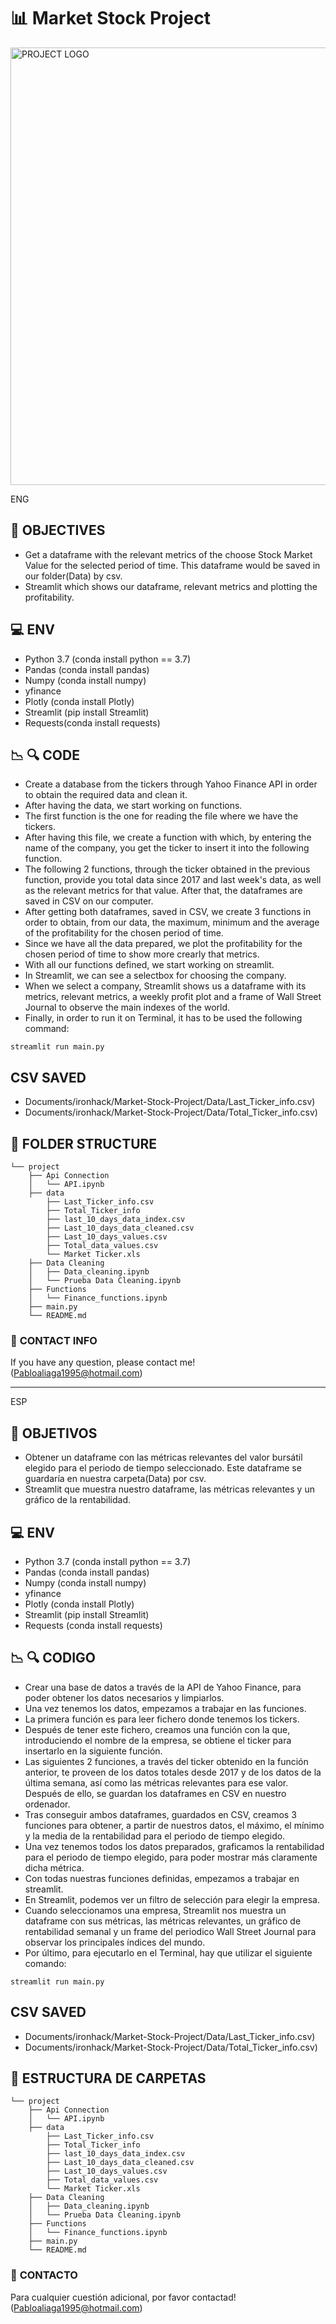 # :bar_chart: **Market Stock Project**

<img src="https://smartgridspain.org/web/wp-content/uploads/2021/05/Bolsa_mercado_valores_istockphoto-943292690.jpg"  width = 700   alt="PROJECT LOGO"/>

ENG

## :running: **OBJECTIVES**
- Get a dataframe with the relevant metrics of the choose Stock Market Value for the selected period of time. This dataframe would be saved in our folder(Data) by csv.
- Streamlit which shows our dataframe, relevant metrics and plotting the profitability.

## :computer: **ENV**
- Python 3.7 (conda install python == 3.7)
- Pandas (conda install pandas)
- Numpy (conda install numpy)
- yfinance
- Plotly (conda install Plotly)
- Streamlit (pip install Streamlit)
- Requests(conda install requests)


## :chart_with_downwards_trend: :mag: **CODE**
- Create a database from the tickers through Yahoo Finance API in order to obtain the required data and clean it.
- After having the data, we start working on functions.
- The first function is the one for reading the file where we have the tickers.
- After having this file, we create a function with which, by entering the name of the company, you get the ticker to insert it into the following function.
- The following 2 functions, through the ticker obtained in the previous function, provide you total data since 2017 and last week's data, as well as the relevant metrics for that value. After that, the dataframes are saved in CSV on our computer.
- After getting both dataframes, saved in CSV, we create 3 functions in order to obtain, from our data, the maximum, minimum and the average of the profitability for the chosen period of time.
- Since we have all the data prepared, we plot the profitability for the chosen period of time to show more crearly that metrics.
- With all our functions defined, we start working on streamlit.
- In Streamlit, we can see a selectbox for choosing the company.
- When we select a company, Streamlit shows us a dataframe with its metrics, relevant metrics, a weekly profit plot and a frame of Wall Street Journal to observe the main indexes of the world.
- Finally, in order to run it on Terminal, it has to be used the following command:

```
streamlit run main.py
```

CSV SAVED
--------------------------------------
- Documents/ironhack/Market-Stock-Project/Data/Last_Ticker_info.csv)
- Documents/ironhack/Market-Stock-Project/Data/Total_Ticker_info.csv)


## :file_folder: **FOLDER STRUCTURE**
```
└── project
    ├── Api Connection
    │   └── API.ipynb
    ├── data
        ├── Last_Ticker_info.csv
        ├── Total_Ticker_info
        ├── last_10_days_data_index.csv
        ├── Last_10_days_data_cleaned.csv
        ├── Last_10_days_values.csv
        ├── Total_data_values.csv
        └── Market Ticker.xls
    ├── Data Cleaning
    │   ├── Data_cleaning.ipynb
    │   └── Prueba Data Cleaning.ipynb
    ├── Functions
    │   └── Finance_functions.ipynb
    ├── main.py
    └── README.md
```

### :incoming_envelope: **CONTACT INFO**
If you have any question, please contact me! (Pabloaliaga1995@hotmail.com)


--------------------------------------------------------------------------------------------------------------------------------------------------------
ESP

## :running: **OBJETIVOS**

- Obtener un dataframe con las métricas relevantes del valor bursátil elegido para el periodo de tiempo seleccionado. Este dataframe se guardaría en nuestra carpeta(Data) por csv.
- Streamlit que muestra nuestro dataframe, las métricas relevantes y un gráfico de la rentabilidad.

## :computer: **ENV**
- Python 3.7 (conda install python == 3.7)
- Pandas (conda install pandas)
- Numpy (conda install numpy)
- yfinance
- Plotly (conda install Plotly)
- Streamlit (pip install Streamlit)
- Requests (conda install requests)


## :chart_with_downwards_trend: :mag: **CODIGO**
- Crear una base de datos a través de la API de Yahoo Finance, para poder obtener los datos necesarios y limpiarlos.
- Una vez tenemos los datos, empezamos a trabajar en las funciones.
- La primera función es para leer fichero donde tenemos los tickers.
- Después de tener este fichero, creamos una función con la que, introduciendo el nombre de la empresa, se obtiene el ticker para insertarlo en la siguiente función.
- Las siguientes 2 funciones, a través del ticker obtenido en la función anterior, te proveen de los datos totales desde 2017 y de los datos de la última semana, así como las métricas relevantes para ese valor. Después de ello, se guardan los dataframes en CSV en nuestro ordenador.
- Tras conseguir ambos dataframes, guardados en CSV, creamos 3 funciones para obtener, a partir de nuestros datos, el máximo, el mínimo y la media de la rentabilidad para el periodo de tiempo elegido.
- Una vez tenemos todos los datos preparados, graficamos la rentabilidad para el periodo de tiempo elegido, para poder mostrar más claramente dicha métrica.
- Con todas nuestras funciones definidas, empezamos a trabajar en streamlit.
- En Streamlit, podemos ver un filtro de selección para elegir la empresa.
- Cuando seleccionamos una empresa, Streamlit nos muestra un dataframe con sus métricas, las métricas relevantes, un gráfico de rentabilidad semanal y un frame del periodico Wall Street Journal para observar los principales índices del mundo.
- Por último, para ejecutarlo en el Terminal, hay que utilizar el siguiente comando:

```
streamlit run main.py
```

CSV SAVED
--------------------------------------
- Documents/ironhack/Market-Stock-Project/Data/Last_Ticker_info.csv)
- Documents/ironhack/Market-Stock-Project/Data/Total_Ticker_info.csv)


## :file_folder: **ESTRUCTURA DE CARPETAS**
```
└── project
    ├── Api Connection
    │   └── API.ipynb
    ├── data
        ├── Last_Ticker_info.csv
        ├── Total_Ticker_info
        ├── last_10_days_data_index.csv
        ├── Last_10_days_data_cleaned.csv
        ├── Last_10_days_values.csv
        ├── Total_data_values.csv
        └── Market Ticker.xls
    ├── Data Cleaning
    │   ├── Data_cleaning.ipynb
    │   └── Prueba Data Cleaning.ipynb
    ├── Functions
    │   └── Finance_functions.ipynb
    ├── main.py
    └── README.md
```

### :incoming_envelope: **CONTACTO**
Para cualquier cuestión adicional, por favor contactad! (Pabloaliaga1995@hotmail.com)
